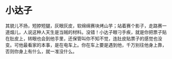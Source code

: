 # 小达子

其貌儿不扬，短脖短腿，灰眼灰皮，软绵绵赛块烤山芋；站着赛个影子，走路赛一道烟儿，人说这种人天生是当贼的材料。没错！小达子眼刁手疾，就是你把票子贴在肚皮上，转眼也会到他手里，还保管叫你不知不觉，连肚皮贴票子的感觉也没变。可他最看家的本事，是在电车上。你在车上要是遇到他，千万别往他身上靠，否则你身上有什么，就一准没什么。
